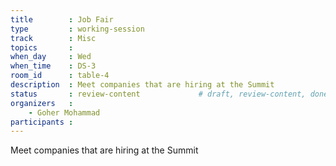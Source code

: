 ```yaml
---
title        : Job Fair
type         : working-session
track        : Misc
topics       :
when_day     : Wed
when_time    : DS-3
room_id      : table-4
description  : Meet companies that are hiring at the Summit
status       : review-content             # draft, review-content, done
organizers   :
    - Goher Mohammad
participants :
---
```


Meet companies that are hiring at the Summit
